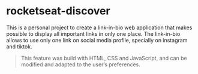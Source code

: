 # rocketseat-discover

This is a personal project to create a link-in-bio web application that makes possible to display all important links in only one place. The link-in-bio allows to use only one link on social media profile, specially on instagram and tiktok.

> This feature was build with HTML, CSS and JavaScript, and can be modified and adapted to the user’s preferences.
